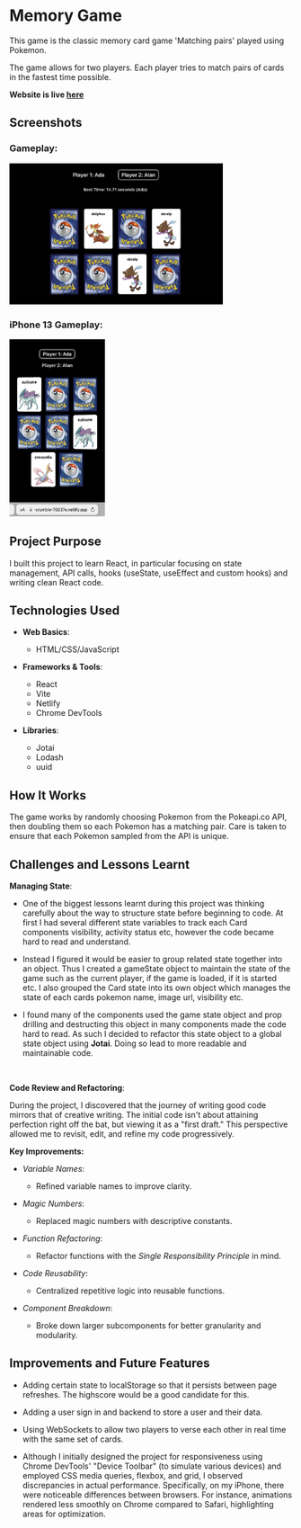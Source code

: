 # Memory Game

This game is the classic memory card game 'Matching pairs' played using Pokemon.

The game allows for two players. Each player tries to match pairs of cards in the fastest time possible.

**Website is live <a href="https://calm-crumble-76637e.netlify.app/">here</a>**

## Screenshots

### Gameplay:
<img src='./src/assets/Screenshot_2.png' alt='Gameplay' width='380px'>

### iPhone 13 Gameplay:
<img src='./src/assets/Screenshot_3_iPhone.jpeg' alt='iPhone 13 layout' width='170px'>

## Project Purpose

I built this project to learn React, in particular focusing on state management, API calls, hooks (useState, useEffect and custom hooks) and writing clean React code.

## Technologies Used

-   **Web Basics**:

    -   HTML/CSS/JavaScript

-   **Frameworks & Tools**:

    -   React
    -   Vite
    -   Netlify
    -   Chrome DevTools

-   **Libraries**:
    -   Jotai
    -   Lodash
    -   uuid

## How It Works

The game works by randomly choosing Pokemon from the Pokeapi.co API, then doubling them so each Pokemon has a matching pair. Care is taken to ensure that each Pokemon sampled from the API is unique.

## Challenges and Lessons Learnt

**Managing State**:

-   One of the biggest lessons learnt during this project was thinking carefully about the way to structure state before beginning to code. At first I had several different state variables to track each Card components visibility, activity status etc, however the code became hard to read and understand.

-   Instead I figured it would be easier to group related state together into an object. Thus I created a gameState object to maintain the state of the game such as the current player, if the game is loaded, if it is started etc. I also grouped the Card state into its own object which manages the state of each cards pokemon name, image url, visibility etc.

-   I found many of the components used the game state object and prop drilling and destructing this object in many components made the code hard to read. As such I decided to refactor this state object to a global state object using
    <b>Jotai</b>. Doing so lead to more readable and maintainable code.

<br>

**Code Review and Refactoring**:

During the project, I discovered that the journey of writing good code mirrors that of creative writing. The initial code isn't about attaining perfection right off the bat, but viewing it as a "first draft." This perspective allowed me to revisit, edit, and refine my code progressively.

<b>Key Improvements:</b>

-   *Variable Names*:

    -   Refined variable names to improve clarity.

-   *Magic Numbers*:

    -   Replaced magic numbers with descriptive constants.

-   *Function Refactoring*:

    -   Refactor functions with the <i>Single Responsibility Principle</i> in mind.

-   *Code Reusability*:

    -   Centralized repetitive logic into reusable functions.

-   *Component Breakdown*:
    -   Broke down larger subcomponents for better granularity and modularity.

## Improvements and Future Features
- Adding certain state to localStorage so that it persists between page refreshes. The highscore would be a good candidate for this. 

- Adding a user sign in and backend to store a user and their data.

- Using WebSockets to allow two players to verse each other in real time with the same set of cards.

- Although I initially designed the project for responsiveness using Chrome DevTools' "Device Toolbar" (to simulate various devices) and employed CSS media queries, flexbox, and grid, I observed discrepancies in actual performance. Specifically, on my iPhone, there were noticeable differences between browsers. For instance, animations rendered less smoothly on Chrome compared to Safari, highlighting areas for optimization.